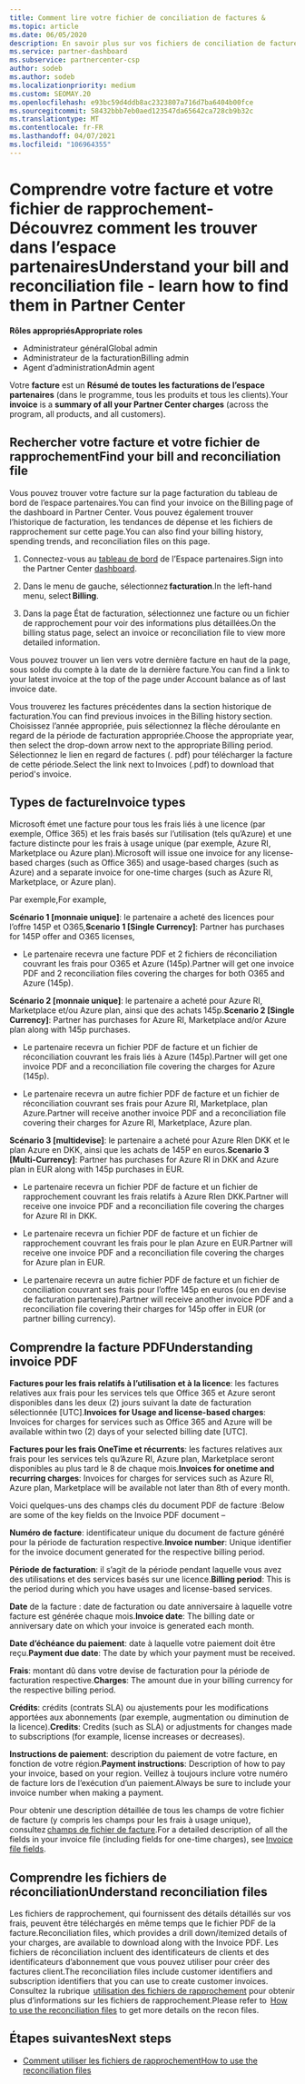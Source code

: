 ```yaml
---
title: Comment lire votre fichier de conciliation de factures &
ms.topic: article
ms.date: 06/05/2020
description: En savoir plus sur vos fichiers de conciliation de factures &. Votre facture indique les frais relatifs à l’espace partenaires dans le programme, les produits et les clients pour cette période mensuelle.
ms.service: partner-dashboard
ms.subservice: partnercenter-csp
author: sodeb
ms.author: sodeb
ms.localizationpriority: medium
ms.custom: SEOMAY.20
ms.openlocfilehash: e93bc59d4ddb8ac2323807a716d7ba6404b00fce
ms.sourcegitcommit: 58432bbb7eb0aed123547da65642ca728cb9b32c
ms.translationtype: MT
ms.contentlocale: fr-FR
ms.lasthandoff: 04/07/2021
ms.locfileid: "106964355"
---
```

# <a name="understand-your-bill-and-reconciliation-file---learn-how-to-find-them-in-partner-center"></a><span data-ttu-id="e2b61-104">Comprendre votre facture et votre fichier de rapprochement-Découvrez comment les trouver dans l’espace partenaires</span><span class="sxs-lookup"><span data-stu-id="e2b61-104">Understand your bill and reconciliation file - learn how to find them in Partner Center</span></span>


<span data-ttu-id="e2b61-105">**Rôles appropriés**</span><span class="sxs-lookup"><span data-stu-id="e2b61-105">**Appropriate roles**</span></span>

- <span data-ttu-id="e2b61-106">Administrateur général</span><span class="sxs-lookup"><span data-stu-id="e2b61-106">Global admin</span></span>
- <span data-ttu-id="e2b61-107">Administrateur de la facturation</span><span class="sxs-lookup"><span data-stu-id="e2b61-107">Billing admin</span></span>
- <span data-ttu-id="e2b61-108">Agent d’administration</span><span class="sxs-lookup"><span data-stu-id="e2b61-108">Admin agent</span></span>


<span data-ttu-id="e2b61-109">Votre **facture** est un **Résumé de toutes les facturations de l’espace partenaires** (dans le programme, tous les produits et tous les clients).</span><span class="sxs-lookup"><span data-stu-id="e2b61-109">Your **invoice** is a **summary of all your Partner Center charges** (across the program, all products, and all customers).</span></span> 

## <a name="find-your-bill-and-reconciliation-file"></a><span data-ttu-id="e2b61-110">Rechercher votre facture et votre fichier de rapprochement</span><span class="sxs-lookup"><span data-stu-id="e2b61-110">Find your bill and reconciliation file</span></span> 

<span data-ttu-id="e2b61-111">Vous pouvez trouver votre facture sur la page facturation du tableau de bord de l’espace partenaires.</span><span class="sxs-lookup"><span data-stu-id="e2b61-111">You can find your invoice on the Billing page of the dashboard in Partner Center.</span></span> <span data-ttu-id="e2b61-112">Vous pouvez également trouver l’historique de facturation, les tendances de dépense et les fichiers de rapprochement sur cette page.</span><span class="sxs-lookup"><span data-stu-id="e2b61-112">You can also find your billing history, spending trends, and reconciliation files on this page.</span></span> 

1. <span data-ttu-id="e2b61-113">Connectez-vous au [tableau de bord](https://partner.microsoft.com/dashboard/home) de l’Espace partenaires.</span><span class="sxs-lookup"><span data-stu-id="e2b61-113">Sign into the Partner Center [dashboard](https://partner.microsoft.com/dashboard/home).</span></span> 

2. <span data-ttu-id="e2b61-114">Dans le menu de gauche, sélectionnez **facturation**.</span><span class="sxs-lookup"><span data-stu-id="e2b61-114">In the left-hand menu, select **Billing**.</span></span> 

3. <span data-ttu-id="e2b61-115">Dans la page État de facturation, sélectionnez une facture ou un fichier de rapprochement pour voir des informations plus détaillées.</span><span class="sxs-lookup"><span data-stu-id="e2b61-115">On the billing status page, select an invoice or reconciliation file to view more detailed information.</span></span> 

<span data-ttu-id="e2b61-116">Vous pouvez trouver un lien vers votre dernière facture en haut de la page, sous solde du compte à la date de la dernière facture.</span><span class="sxs-lookup"><span data-stu-id="e2b61-116">You can find a link to your latest invoice at the top of the page under Account balance as of last invoice date.</span></span> 

<span data-ttu-id="e2b61-117">Vous trouverez les factures précédentes dans la section historique de facturation.</span><span class="sxs-lookup"><span data-stu-id="e2b61-117">You can find previous invoices in the Billing history section.</span></span> <span data-ttu-id="e2b61-118">Choisissez l’année appropriée, puis sélectionnez la flèche déroulante en regard de la période de facturation appropriée.</span><span class="sxs-lookup"><span data-stu-id="e2b61-118">Choose the appropriate year, then select the drop-down arrow next to the appropriate Billing period.</span></span> <span data-ttu-id="e2b61-119">Sélectionnez le lien en regard de factures (. pdf) pour télécharger la facture de cette période.</span><span class="sxs-lookup"><span data-stu-id="e2b61-119">Select the link next to Invoices (.pdf) to download that period's invoice.</span></span> 

## <a name="invoice-types"></a><span data-ttu-id="e2b61-120">Types de facture</span><span class="sxs-lookup"><span data-stu-id="e2b61-120">Invoice types</span></span>

<span data-ttu-id="e2b61-121">Microsoft émet une facture pour tous les frais liés à une licence (par exemple, Office 365) et les frais basés sur l’utilisation (tels qu’Azure) et une facture distincte pour les frais à usage unique (par exemple, Azure RI, Marketplace ou Azure plan).</span><span class="sxs-lookup"><span data-stu-id="e2b61-121">Microsoft will issue one invoice for any license-based charges (such as Office 365) and usage-based charges (such as Azure) and a separate invoice for one-time charges (such as Azure RI, Marketplace, or Azure plan).</span></span>

<span data-ttu-id="e2b61-122">Par exemple,</span><span class="sxs-lookup"><span data-stu-id="e2b61-122">For example,</span></span>  

<span data-ttu-id="e2b61-123">**Scénario 1 [monnaie unique]**: le partenaire a acheté des licences pour l’offre 145P et O365,</span><span class="sxs-lookup"><span data-stu-id="e2b61-123">**Scenario 1 [Single Currency]**: Partner has purchases for 145P offer and O365 licenses,</span></span>  

- <span data-ttu-id="e2b61-124">Le partenaire recevra une facture PDF et 2 fichiers de réconciliation couvrant les frais pour O365 et Azure (145p).</span><span class="sxs-lookup"><span data-stu-id="e2b61-124">Partner will get one invoice PDF and 2 reconciliation files covering the charges for both O365 and Azure (145p).</span></span>  

<span data-ttu-id="e2b61-125">**Scénario 2 [monnaie unique]**: le partenaire a acheté pour Azure RI, Marketplace et/ou Azure plan, ainsi que des achats 145p.</span><span class="sxs-lookup"><span data-stu-id="e2b61-125">**Scenario 2 [Single Currency]**: Partner has purchases for Azure RI, Marketplace and/or Azure plan along with 145p purchases.</span></span>

- <span data-ttu-id="e2b61-126">Le partenaire recevra un fichier PDF de facture et un fichier de réconciliation couvrant les frais liés à Azure (145p).</span><span class="sxs-lookup"><span data-stu-id="e2b61-126">Partner will get one invoice PDF and a reconciliation file covering the charges for Azure (145p).</span></span> 

- <span data-ttu-id="e2b61-127">Le partenaire recevra un autre fichier PDF de facture et un fichier de réconciliation couvrant ses frais pour Azure RI, Marketplace, plan Azure.</span><span class="sxs-lookup"><span data-stu-id="e2b61-127">Partner will receive another invoice PDF and a reconciliation file covering their charges for Azure RI, Marketplace, Azure plan.</span></span> 

<span data-ttu-id="e2b61-128">**Scénario 3 [multidevise]**: le partenaire a acheté pour Azure RIen DKK et le plan Azure en DKK, ainsi que les achats de 145P en euros.</span><span class="sxs-lookup"><span data-stu-id="e2b61-128">**Scenario 3 [Multi-Currency]**: Partner has purchases for Azure RI in DKK and Azure plan in EUR along with 145p purchases in EUR.</span></span>

- <span data-ttu-id="e2b61-129">Le partenaire recevra un fichier PDF de facture et un fichier de rapprochement couvrant les frais relatifs à Azure RIen DKK.</span><span class="sxs-lookup"><span data-stu-id="e2b61-129">Partner will receive one invoice PDF and a reconciliation file covering the charges for Azure RI in DKK.</span></span> 

- <span data-ttu-id="e2b61-130">Le partenaire recevra un fichier PDF de facture et un fichier de rapprochement couvrant les frais pour le plan Azure en EUR.</span><span class="sxs-lookup"><span data-stu-id="e2b61-130">Partner will receive one invoice PDF and a reconciliation file covering the charges for Azure plan in EUR.</span></span> 

- <span data-ttu-id="e2b61-131">Le partenaire recevra un autre fichier PDF de facture et un fichier de conciliation couvrant ses frais pour l’offre 145p en euros (ou en devise de facturation partenaire).</span><span class="sxs-lookup"><span data-stu-id="e2b61-131">Partner will receive another invoice PDF and a reconciliation file covering their charges for 145p offer in EUR (or partner billing currency).</span></span> 


## <a name="understanding-invoice-pdf"></a><span data-ttu-id="e2b61-132">Comprendre la facture PDF</span><span class="sxs-lookup"><span data-stu-id="e2b61-132">Understanding invoice PDF</span></span> 

<span data-ttu-id="e2b61-133">**Factures pour les frais relatifs à l’utilisation et à la licence**: les factures relatives aux frais pour les services tels que Office 365 et Azure seront disponibles dans les deux (2) jours suivant la date de facturation sélectionnée [UTC].</span><span class="sxs-lookup"><span data-stu-id="e2b61-133">**Invoices for Usage and license-based charges**: Invoices for charges for services such as Office 365 and Azure will be available within two (2) days of your selected billing date [UTC].</span></span>  

<span data-ttu-id="e2b61-134">**Factures pour les frais OneTime et récurrents**: les factures relatives aux frais pour les services tels qu’Azure RI, Azure plan, Marketplace seront disponibles au plus tard le 8 de chaque mois.</span><span class="sxs-lookup"><span data-stu-id="e2b61-134">**Invoices for onetime and recurring charges**: Invoices for charges for services such as Azure RI, Azure plan, Marketplace will be available not later than 8th of every month.</span></span>  

<span data-ttu-id="e2b61-135">Voici quelques-uns des champs clés du document PDF de facture :</span><span class="sxs-lookup"><span data-stu-id="e2b61-135">Below are some of the key fields on the Invoice PDF document –</span></span>

<span data-ttu-id="e2b61-136">**Numéro de facture**: identificateur unique du document de facture généré pour la période de facturation respective.</span><span class="sxs-lookup"><span data-stu-id="e2b61-136">**Invoice number**: Unique identifier for the invoice document generated for the respective billing period.</span></span> 

<span data-ttu-id="e2b61-137">**Période de facturation**: il s’agit de la période pendant laquelle vous avez des utilisations et des services basés sur une licence.</span><span class="sxs-lookup"><span data-stu-id="e2b61-137">**Billing period**: This is the period during which you have usages and license-based services.</span></span> 

<span data-ttu-id="e2b61-138">**Date** de la facture : date de facturation ou date anniversaire à laquelle votre facture est générée chaque mois.</span><span class="sxs-lookup"><span data-stu-id="e2b61-138">**Invoice date**: The billing date or anniversary date on which your invoice is generated each month.</span></span> 

<span data-ttu-id="e2b61-139">**Date d’échéance du paiement**: date à laquelle votre paiement doit être reçu.</span><span class="sxs-lookup"><span data-stu-id="e2b61-139">**Payment due date**: The date by which your payment must be received.</span></span> 

<span data-ttu-id="e2b61-140">**Frais**: montant dû dans votre devise de facturation pour la période de facturation respective.</span><span class="sxs-lookup"><span data-stu-id="e2b61-140">**Charges**: The amount due in your billing currency for the respective billing period.</span></span> 

<span data-ttu-id="e2b61-141">**Crédits**: crédits (contrats SLA) ou ajustements pour les modifications apportées aux abonnements (par exemple, augmentation ou diminution de la licence).</span><span class="sxs-lookup"><span data-stu-id="e2b61-141">**Credits**: Credits (such as SLA) or adjustments for changes made to subscriptions (for example, license increases or decreases).</span></span> 

<span data-ttu-id="e2b61-142">**Instructions de paiement**: description du paiement de votre facture, en fonction de votre région.</span><span class="sxs-lookup"><span data-stu-id="e2b61-142">**Payment instructions**: Description of how to pay your invoice, based on your region.</span></span> <span data-ttu-id="e2b61-143">Veillez à toujours inclure votre numéro de facture lors de l’exécution d’un paiement.</span><span class="sxs-lookup"><span data-stu-id="e2b61-143">Always be sure to include your invoice number when making a payment.</span></span> 

<span data-ttu-id="e2b61-144">Pour obtenir une description détaillée de tous les champs de votre fichier de facture (y compris les champs pour les frais à usage unique), consultez [champs de fichier de facture](invoice-file.md).</span><span class="sxs-lookup"><span data-stu-id="e2b61-144">For a detailed description of all the fields in your invoice file (including fields for one-time charges), see [Invoice file fields](invoice-file.md).</span></span> 

## <a name="understand-reconciliation-files"></a><span data-ttu-id="e2b61-145">Comprendre les fichiers de réconciliation</span><span class="sxs-lookup"><span data-stu-id="e2b61-145">Understand reconciliation files</span></span>

 <span data-ttu-id="e2b61-146">Les fichiers de rapprochement, qui fournissent des détails détaillés sur vos frais, peuvent être téléchargés en même temps que le fichier PDF de la facture.</span><span class="sxs-lookup"><span data-stu-id="e2b61-146">Reconciliation files, which provides a drill down/itemized details of your charges, are available to download along with the Invoice PDF.</span></span> <span data-ttu-id="e2b61-147">Les fichiers de réconciliation incluent des identificateurs de clients et des identificateurs d’abonnement que vous pouvez utiliser pour créer des factures client.</span><span class="sxs-lookup"><span data-stu-id="e2b61-147">The reconciliation files include customer identifiers and subscription identifiers that you can use to create customer invoices.</span></span> <span data-ttu-id="e2b61-148">Consultez la rubrique  [utilisation des fichiers de rapprochement](use-the-reconciliation-files.md) pour obtenir plus d’informations sur les fichiers de rapprochement.</span><span class="sxs-lookup"><span data-stu-id="e2b61-148">Please refer to  [How to use the reconciliation files](use-the-reconciliation-files.md) to get more details on the recon files.</span></span> 

## <a name="next-steps"></a><span data-ttu-id="e2b61-149">Étapes suivantes</span><span class="sxs-lookup"><span data-stu-id="e2b61-149">Next steps</span></span>

- [<span data-ttu-id="e2b61-150">Comment utiliser les fichiers de rapprochement</span><span class="sxs-lookup"><span data-stu-id="e2b61-150">How to use the reconciliation files</span></span>](use-the-reconciliation-files.md)